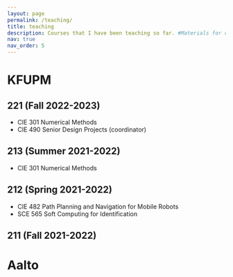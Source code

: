 ```yaml
---
layout: page
permalink: /teaching/
title: teaching
description: Courses that I have been teaching so far. #Materials for courses you taught. Replace this text with your description.
nav: true
nav_order: 5
---
```


# KFUPM

## 221 (Fall 2022-2023)

* CIE 301 Numerical Methods
* CIE 490 Senior Design Projects (coordinator)

## 213 (Summer 2021-2022)
* CIE 301 Numerical Methods

## 212 (Spring 2021-2022)
* CIE 482 Path Planning and Navigation for Mobile Robots
* SCE 565 Soft Computing for Identification

## 211 (Fall 2021-2022)


# Aalto


<!-- For now, this page is assumed to be a static description of your courses. You can convert it to a collection similar to `_projects/` so that you can have a dedicated page for each course.

Organize your courses by years, topics, or universities, however you like! -->
